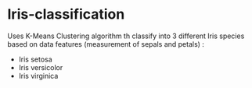 # Iris-classification
Uses K-Means Clustering algorithm th classify into 3 different Iris species based on data features (measurement of sepals and petals) : 
* Iris setosa
* Iris versicolor
* Iris virginica
